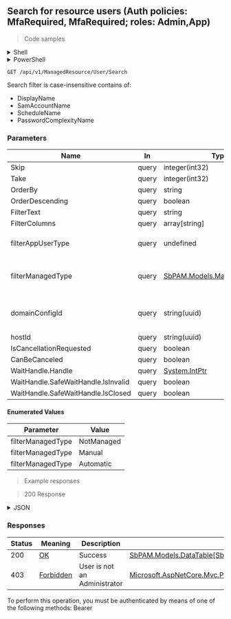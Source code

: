 
## Search for resource users (Auth policies: MfaRequired, MfaRequired; roles: Admin,App)

<a id="opIdUserSearch"></a>

> Code samples

<details><summary>Shell</summary>


```shell
# You can also use wget
curl -X GET /api/v1/ManagedResource/User/Search \
  -H 'Accept: application/json' \
  -H 'Authorization: Bearer TOKEN'

```


</details>

<details><summary>PowerShell</summary>


```powershell
# PowerShell example

$NPSUrl = "https://localhost:6500"

$Login = @{
    Login = "User"
    Password = "Password"
}
# Cookie container for multi-factor authentication
$WebSession = New-Object Microsoft.PowerShell.Commands.WebRequestSession
$Token = Invoke-RestMethod -Uri "$($NPSUrl)/signinBody" -Method POST -Body (ConvertTo-Json $Login) -WebSession $WebSession -ContentType "application/json"
$Token = Invoke-RestMethod -Uri "$($NPSUrl)/signin2fa" -Method Post -Body $MfaCode -Headers @{Authorization = "Bearer $Token"} -WebSession $WebSession -ContentType "application/json"

$Headers = @{
    Authorization = "Bearer $Token"
}
Invoke-RestMethod -Method GET -Uri "$($NPSUrl)/api/v1/ManagedResource/User/Search" -Headers $Headers -ContentType "application/json"
```


</details>

`GET /api/v1/ManagedResource/User/Search`

Search filter is case-insensitive contains of:
* DisplayName
* SamAccountName
* ScheduleName
* PasswordComplexityName

<h3 id="search-for-resource-users-(auth-policies:-mfarequired,-mfarequired;-roles:-admin,app)-parameters">Parameters</h3>

|Name|In|Type|Required|Description|
|---|---|---|---|---|
|Skip|query|integer(int32)|false|none|
|Take|query|integer(int32)|false|none|
|OrderBy|query|string|false|none|
|OrderDescending|query|boolean|false|none|
|FilterText|query|string|false|none|
|FilterColumns|query|array[string]|false|none|
|filterAppUserType|query|undefined|false|One of: NonUser, User, Admin|
|filterManagedType|query|[SbPAM.Models.ManagedUserType](../Models/sbpam.models.managedusertype.md)|false|One of: NotManaged, Manual, Automatic|
|domainConfigId|query|string(uuid)|false|ActiveDirectory domain configuration id|
|hostId|query|string(uuid)|false|Host id|
|IsCancellationRequested|query|boolean|false|none|
|CanBeCanceled|query|boolean|false|none|
|WaitHandle.Handle|query|[System.IntPtr](../Models/system.intptr.md)|false|none|
|WaitHandle.SafeWaitHandle.IsInvalid|query|boolean|false|none|
|WaitHandle.SafeWaitHandle.IsClosed|query|boolean|false|none|

#### Enumerated Values

|Parameter|Value|
|---|---|
|filterManagedType|NotManaged|
|filterManagedType|Manual|
|filterManagedType|Automatic|

> Example responses

> 200 Response

<details><summary>JSON</summary>


```json
{
  "data": [
    {
      "id": "497f6eca-6276-4993-bfeb-53cbbbba6f08",
      "displayName": "string",
      "email": "string",
      "managed": true,
      "managedType": "Internal",
      "rotationType": "NotManaged",
      "title": "string",
      "department": "string",
      "samAccountName": "string",
      "userPrincipalName": "string",
      "distinguishedName": "string",
      "enabled": true,
      "unixId": 0,
      "privilege": "NotSet",
      "lastLogonUtc": "2019-08-24T14:15:22Z",
      "passwordChangedUtc": "2019-08-24T14:15:22Z",
      "domainConfigId": "0ef2a0ae-0442-42e8-9ed5-4a4ed3f7578e",
      "domainConfigName": "string",
      "hostId": "70e3fb2d-1cb6-4dbc-ab8d-fa7209aca5dd",
      "hostName": "string",
      "managedAccountId": "98c25b84-2c06-4fcd-94c7-306443f45a3d",
      "managedAccountName": "string",
      "appUserType": null,
      "managedUserId": "439de23b-cc42-455b-b873-63056c0fad88",
      "scheduleId": "b7b4f318-018f-4d71-ac1a-f61e4bfaefbe",
      "scheduleName": "string",
      "passwordComplexityId": "fae1d72a-2085-4283-a7b1-627c4535a6d9",
      "passwordComplexityName": "string",
      "credentialId": "f568fec0-10b6-4b94-9daf-e62c50c9bf3e",
      "dependencyCount": 0,
      "passwordStatus": "Unspecified",
      "passwordLastCheckedUtc": "2019-08-24T14:15:22Z",
      "passwordNextChangeUtc": "2019-08-24T14:15:22Z",
      "changeOnCheckout": true,
      "changeOnRelease": true,
      "age": 0
    }
  ],
  "recordsTotal": 0
}
```


</details>

<h3 id="search-for-resource-users-(auth-policies:-mfarequired,-mfarequired;-roles:-admin,app)-responses">Responses</h3>

|Status|Meaning|Description|Schema|
|---|---|---|---|
|200|[OK](https://tools.ietf.org/html/rfc7231#section-6.3.1)|Success|[SbPAM.Models.DataTable[SbPAM.Models.ManagedResourceLocalUserView]](../Models/sbpam.models.datatable_sbpam.models.managedresourcelocaluserview.md)|
|403|[Forbidden](https://tools.ietf.org/html/rfc7231#section-6.5.3)|User is not an Administrator|[Microsoft.AspNetCore.Mvc.ProblemDetails](../Models/microsoft.aspnetcore.mvc.problemdetails.md)|

<aside class="warning">
To perform this operation, you must be authenticated by means of one of the following methods:
Bearer
</aside>


